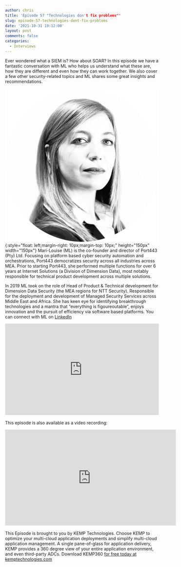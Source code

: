 ```yaml
---
author: chris
title: 'Episode 57 "Technologies don't fix problems"'
slug: episode-57-technologies-dont-fix-problems
date: '2021-10-31 19:12:00'
layout: post
comments: false
categories:
  - Interviews
---
```


Ever wondered what a SIEM is? How about SOAR? In this episode we have a fantastic conversation with ML who helps us understand what these are, how they are different and even how they can work together. We also cover a few other security-related topics and ML shares some great insights and recommendations.

![ML](/images/uploads/2021/10/ml.png){:style="float: left;margin-right: 10px;margin-top: 10px;" height="150px" width="150px"} Mari-Louise (ML) is the co-founder and director of Port443 (Pty) Ltd.
Focusing on platform based cyber security automation and orchestrations, Port443 democratizes security across all industries across MEA. Prior to starting Port443, she performed multiple functions for over 6 years at Internet Solutions (a Division of Dimension Data), most notably responsible for technical product development across multiple solutions.

In 2019 ML took on the role of Head of Product & Technical development for Dimension Data Security (the MEA regions for NTT Security). Responsible for the deployment and development of Managed Security Services across Middle East and Africa. She has keen eye for identifying breakthrough technologies and a mantra that “everything is figoureoutable”, enjoys innovation and the pursuit of efficiency via software based platforms. You can connect with ML on [LinkedIn](https://www.linkedin.com/in/mari-louise-labuschagne-90140568/)

<p><iframe width="100%" height="300" scrolling="no" frameborder="no" allow="autoplay" src="https://w.soundcloud.com/player/?url=https%3A//api.soundcloud.com/tracks/1151602438&color=%23ff5500&auto_play=false&hide_related=false&show_comments=true&show_user=true&show_reposts=false&show_teaser=true&visual=true"></iframe></p>

This episode is also available as a video recording:

<p><iframe width="560" height="315" src="https://www.youtube.com/embed/f9qGDttpCKg" title="YouTube video player" frameborder="0" allow="accelerometer; autoplay; clipboard-write; encrypted-media; gyroscope; picture-in-picture" allowfullscreen></iframe></p>

This Episode is brought to you by KEMP Technologies. Choose KEMP to optimize your multi-cloud application deployments and simplify multi-cloud application management. A single pane-of-glass for application delivery, KEMP provides a 360 degree view of your entire application environment, and even third-party ADCs. Download KEMP360 [for free today at kemptechnologies.com](https://kempte.ch/2MYXjew)

